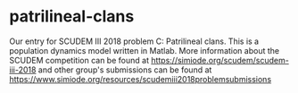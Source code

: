 # patrilineal-clans
Our entry for SCUDEM III 2018 problem C: Patrilineal clans. This is a population dynamics model written in Matlab.
More information about the SCUDEM competition can be found at <a href='https://simiode.org/scudem/scudem-iii-2018'>https://simiode.org/scudem/scudem-iii-2018</a> and other group's submissions can be found at <a href='https://www.simiode.org/resources/scudemiii2018problemsubmissions'>https://www.simiode.org/resources/scudemiii2018problemsubmissions</a>
